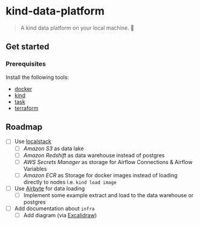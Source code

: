 # kind-data-platform

> A kind data platform on your local machine. 🤗

## Get started

### Prerequisites

Install the following tools:
- [docker](https://www.docker.com/)
- [kind](https://kind.sigs.k8s.io/)
- [task](https://taskfile.dev/)
- [terraform](https://www.terraform.io/)

## Roadmap

- [ ] Use [localstack](https://docs.localstack.cloud/integrations/terraform/)
  - [ ] _Amazon S3_ as data lake
  - [ ] _Amazon Redshift_ as data warehouse instead of postgres
  - [ ] _AWS Secrets Manager_ as storage for Airflow Connections & Airflow Variables
  - [ ] _Amazon ECR_ as Storage for docker images instead of loading directly to nodes i.e. `kind load image`
- [ ] Use [Airbyte](https://airbyte.io) for data loading
  - [ ] Implement some example extract and load to the data warehouse or postgres
- [ ] Add documentation about `infra`
  - [ ] Add diagram (via [Excalidraw](https://excalidraw.com))
